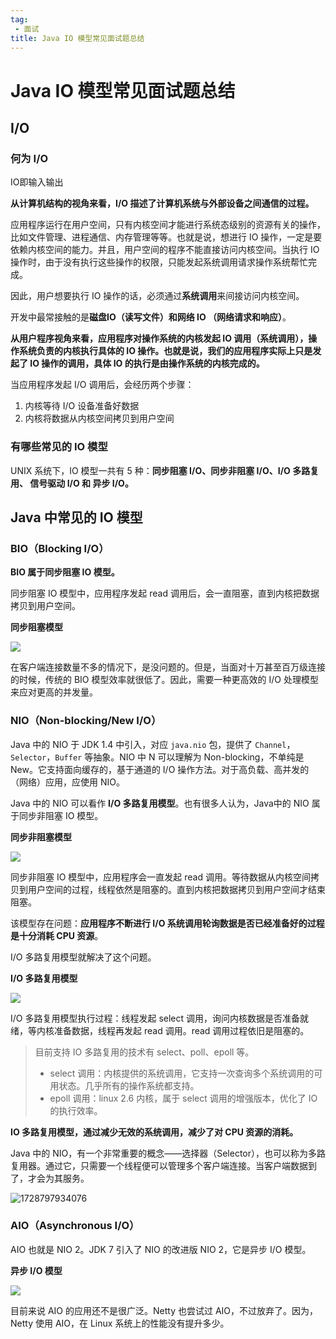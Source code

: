 ```yaml
---
tag:
 - 面试
title: Java IO 模型常见面试题总结
---
```


# Java IO 模型常见面试题总结

## I/O

### 何为 I/O

IO即输入输出

**从计算机结构的视角来看，I/O 描述了计算机系统与外部设备之间通信的过程。**

应用程序运行在用户空间，只有内核空间才能进行系统态级别的资源有关的操作，比如文件管理、进程通信、内存管理等等。也就是说，想进行 IO 操作，一定是要依赖内核空间的能力。并且，用户空间的程序不能直接访问内核空间。当执行 IO 操作时，由于没有执行这些操作的权限，只能发起系统调用请求操作系统帮忙完成。

因此，用户想要执行 IO 操作的话，必须通过**系统调用**来间接访问内核空间。

开发中最常接触的是**磁盘IO（读写文件）**和**网络 IO （网络请求和响应）**。

**从用户程序视角来看，应用程序对操作系统的内核发起 IO 调用（系统调用），操作系统负责的内核执行具体的 IO 操作。也就是说，我们的应用程序实际上只是发起了 IO 操作的调用，具体 IO 的执行是由操作系统的内核完成的。**

当应用程序发起 I/O 调用后，会经历两个步骤：

1. 内核等待 I/O 设备准备好数据
2. 内核将数据从内核空间拷贝到用户空间

### 有哪些常见的 IO 模型

UNIX 系统下，IO 模型一共有 5 种：**同步阻塞 I/O、同步非阻塞 I/O、I/O 多路复用、 信号驱动 I/O 和 异步 I/O。**

## Java 中常见的 IO 模型

### BIO（Blocking I/O）

**BIO 属于同步阻塞 IO 模型。**

同步阻塞 IO 模型中，应用程序发起 read 调用后，会一直阻塞，直到内核把数据拷贝到用户空间。

**同步阻塞模型**

![](images/同步阻塞模型.png)

在客户端连接数量不多的情况下，是没问题的。但是，当面对十万甚至百万级连接的时候，传统的 BIO 模型效率就很低了。因此，需要一种更高效的 I/O 处理模型来应对更高的并发量。

### NIO（Non-blocking/New I/O）

Java 中的 NIO 于 JDK 1.4 中引入，对应 `java.nio` 包，提供了 `Channel`，`Selector`，`Buffer` 等抽象。NIO 中 N 可以理解为 Non-blocking，不单纯是 New。它支持面向缓存的，基于通道的 I/O 操作方法。对于高负载、高并发的（网络）应用，应使用 NIO。

Java 中的 NIO 可以看作 **I/O 多路复用模型**。也有很多人认为，Java中的 NIO 属于同步非阻塞 IO 模型。

**同步非阻塞模型**

![](images/同步非阻塞模型.png)

同步非阻塞 IO 模型中，应用程序会一直发起 read 调用。等待数据从内核空间拷贝到用户空间的过程，线程依然是阻塞的。直到内核把数据拷贝到用户空间才结束阻塞。

该模型存在问题：**应用程序不断进行 I/O 系统调用轮询数据是否已经准备好的过程是十分消耗 CPU 资源**。

I/O 多路复用模型就解决了这个问题。

**I/O 多路复用模型**

![](images/IO多路复用模型.png)

I/O 多路复用模型执行过程：线程发起 select 调用，询问内核数据是否准备就绪，等内核准备数据，线程再发起 read 调用。read 调用过程依旧是阻塞的。

> 目前支持 IO 多路复用的技术有 select、poll、epoll 等。
>
> + select 调用：内核提供的系统调用，它支持一次查询多个系统调用的可用状态。几乎所有的操作系统都支持。
> + epoll 调用：linux 2.6 内核，属于 select 调用的增强版本，优化了 IO 的执行效率。

**IO 多路复用模型，通过减少无效的系统调用，减少了对 CPU 资源的消耗。**

Java 中的 NIO，有一个非常重要的概念——选择器（Selector），也可以称为多路复用器。通过它，只需要一个线程便可以管理多个客户端连接。当客户端数据到了，才会为其服务。

![1728797934076](images/1728797934076.png)

### AIO（Asynchronous I/O）

AIO 也就是 NIO 2。JDK 7 引入了 NIO 的改进版 NIO 2，它是异步 I/O 模型。

**异步 I/O 模型**

![](images/异步模型.png)

目前来说 AIO 的应用还不是很广泛。Netty 也尝试过 AIO，不过放弃了。因为，Netty 使用 AIO，在 Linux 系统上的性能没有提升多少。

